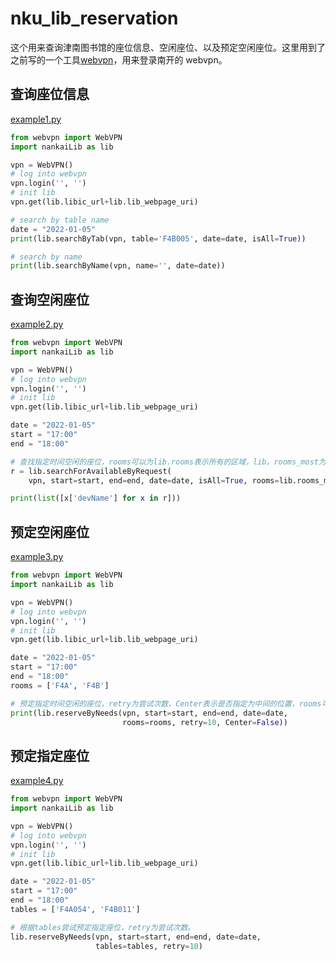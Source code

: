 # nku_lib_reservation

这个用来查询津南图书馆的座位信息、空闲座位、以及预定空闲座位。这里用到了之前写的一个工具[webvpn](../nankai-webvpn/)，用来登录南开的 webvpn。

## 查询座位信息

[example1.py](example1.py)

```python
from webvpn import WebVPN
import nankaiLib as lib

vpn = WebVPN()
# log into webvpn
vpn.login('', '')
# init lib
vpn.get(lib.libic_url+lib.lib_webpage_uri)

# search by table name
date = "2022-01-05"
print(lib.searchByTab(vpn, table='F4B005', date=date, isAll=True))

# search by name
print(lib.searchByName(vpn, name='', date=date))

```

## 查询空闲座位

[example2.py](example2.py)

```python
from webvpn import WebVPN
import nankaiLib as lib

vpn = WebVPN()
# log into webvpn
vpn.login('', '')
# init lib
vpn.get(lib.libic_url+lib.lib_webpage_uri)

date = "2022-01-05"
start = "17:00"
end = "18:00"

# 查找指定时间空闲的座位，rooms可以为lib.rooms表示所有的区域，lib。rooms_most为3楼和4楼，或者自定义区域，比如rooms=['F4A','F4B']
r = lib.searchForAvailableByRequest(
    vpn, start=start, end=end, date=date, isAll=True, rooms=lib.rooms_most)

print(list([x['devName'] for x in r]))

```

## 预定空闲座位

[example3.py](eaxmple3.py)

```python
from webvpn import WebVPN
import nankaiLib as lib

vpn = WebVPN()
# log into webvpn
vpn.login('', '')
# init lib
vpn.get(lib.libic_url+lib.lib_webpage_uri)

date = "2022-01-05"
start = "17:00"
end = "18:00"
rooms = ['F4A', 'F4B']

# 预定指定时间空闲的座位，retry为尝试次数，Center表示是否指定为中间的位置，rooms可以为lib.rooms表示所有的区域，lib。rooms_most为3楼和4楼，或者自定义区域，比如rooms=['F4A','F4B']
print(lib.reserveByNeeds(vpn, start=start, end=end, date=date,
                         rooms=rooms, retry=10, Center=False))

```

## 预定指定座位

[example4.py](eaxmple4.py)

```python
from webvpn import WebVPN
import nankaiLib as lib

vpn = WebVPN()
# log into webvpn
vpn.login('', '')
# init lib
vpn.get(lib.libic_url+lib.lib_webpage_uri)

date = "2022-01-05"
start = "17:00"
end = "18:00"
tables = ['F4A054', 'F4B011']

# 根据tables尝试预定指定座位，retry为尝试次数。
lib.reserveByNeeds(vpn, start=start, end=end, date=date,
                   tables=tables, retry=10)


```
